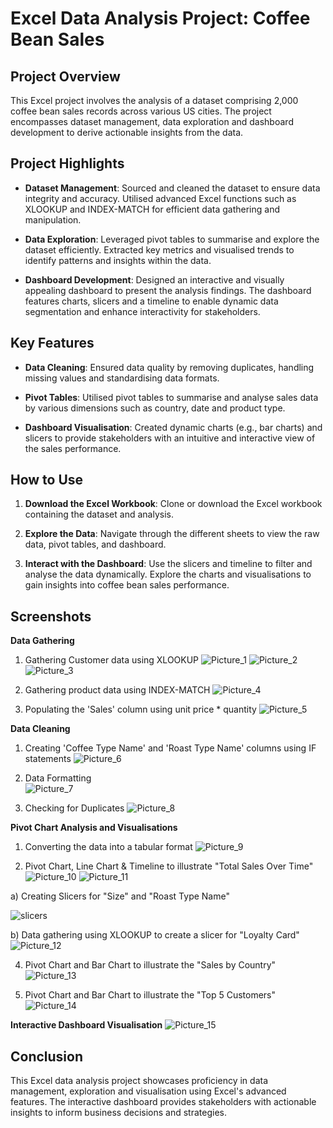 # Excel Data Analysis Project: Coffee Bean Sales

## Project Overview

This Excel project involves the analysis of a dataset comprising 2,000 coffee bean sales records across various US cities. The project encompasses dataset management, data exploration and dashboard development to derive actionable insights from the data.

## Project Highlights

- **Dataset Management**: Sourced and cleaned the dataset to ensure data integrity and accuracy. Utilised advanced Excel functions such as XLOOKUP and INDEX-MATCH for efficient data gathering and manipulation.

- **Data Exploration**: Leveraged pivot tables to summarise and explore the dataset efficiently. Extracted key metrics and visualised trends to identify patterns and insights within the data.

- **Dashboard Development**: Designed an interactive and visually appealing dashboard to present the analysis findings. The dashboard features charts, slicers and a timeline to enable dynamic data segmentation and enhance interactivity for stakeholders.

## Key Features

- **Data Cleaning**: Ensured data quality by removing duplicates, handling missing values and standardising data formats.
  
- **Pivot Tables**: Utilised pivot tables to summarise and analyse sales data by various dimensions such as country, date and product type.
  
- **Dashboard Visualisation**: Created dynamic charts (e.g., bar charts) and slicers to provide stakeholders with an intuitive and interactive view of the sales performance.

## How to Use

1. **Download the Excel Workbook**: Clone or download the Excel workbook containing the dataset and analysis.
   
2. **Explore the Data**: Navigate through the different sheets to view the raw data, pivot tables, and dashboard.
   
3. **Interact with the Dashboard**: Use the slicers and timeline to filter and analyse the data dynamically. Explore the charts and visualisations to gain insights into coffee bean sales performance.

## Screenshots

**Data Gathering**

1. Gathering Customer data using XLOOKUP
![Picture_1](https://github.com/sonalitejura/portfolio-projects/assets/172199569/bb747467-8ebf-44a8-8931-2a78ded52cd7)
![Picture_2](https://github.com/sonalitejura/portfolio-projects/assets/172199569/20e13f02-15a9-4fd4-bc72-357549fcd057)
![Picture_3](https://github.com/sonalitejura/portfolio-projects/assets/172199569/57b95286-e844-41b3-b3ab-010e9c5fea67)

2. Gathering product data using INDEX-MATCH
   ![Picture_4](https://github.com/sonalitejura/portfolio-projects/assets/172199569/ba2977b9-b487-46fb-a2a3-ceae54366f94)

3. Populating the 'Sales' column using unit price * quantity
   ![Picture_5](https://github.com/sonalitejura/portfolio-projects/assets/172199569/9c4699b1-6906-47fb-aa6f-90366b9c2e8f) 

**Data Cleaning**
1. Creating 'Coffee Type Name' and 'Roast Type Name' columns using IF statements
![Picture_6](https://github.com/sonalitejura/portfolio-projects/assets/172199569/f4e8b96d-9c51-4a11-bbf9-e8fa01b32c25)

2. Data Formatting    
![Picture_7](https://github.com/sonalitejura/portfolio-projects/assets/172199569/b4d03550-a43b-4363-9102-3dd309869f67)

3. Checking for Duplicates
   ![Picture_8](https://github.com/sonalitejura/portfolio-projects/assets/172199569/5cdd4aff-0e79-4bd8-bbd1-62d1362d107f)

**Pivot Chart Analysis and Visualisations**
1. Converting the data into a tabular format 
   ![Picture_9](https://github.com/sonalitejura/portfolio-projects/assets/172199569/99f02660-e1d9-49b9-b0ae-e0460afac583)

2. Pivot Chart, Line Chart & Timeline to illustrate "Total Sales Over Time"
   ![Picture_10](https://github.com/sonalitejura/portfolio-projects/assets/172199569/7452cc69-9d22-47f7-b346-f5cc65499afc)
   ![Picture_11](https://github.com/sonalitejura/portfolio-projects/assets/172199569/e78f566d-4253-4743-a91d-450cfbcda37e)

a) Creating Slicers for "Size" and "Roast Type Name"

![slicers](https://github.com/sonalitejura/portfolio-projects/assets/172199569/8bc83a4b-bc4d-4ca9-9db9-1d702f8167b0)

b) Data gathering using XLOOKUP to create a slicer for "Loyalty Card" 
    ![Picture_12](https://github.com/sonalitejura/portfolio-projects/assets/172199569/baa621e3-600c-4691-9295-2b9f10dc5877)


   

4. Pivot Chart and Bar Chart to illustrate the "Sales by Country"
![Picture_13](https://github.com/sonalitejura/portfolio-projects/assets/172199569/447f310e-0ec5-4f70-9a66-5154101ea936)

5. Pivot Chart and Bar Chart to illustrate the "Top 5 Customers"
![Picture_14](https://github.com/sonalitejura/portfolio-projects/assets/172199569/ba31d218-fb31-462f-b4e8-a3a51c31ed3d)

**Interactive Dashboard Visualisation**
![Picture_15](https://github.com/sonalitejura/portfolio-projects/assets/172199569/753613a5-f7a3-4932-9aab-22adc5efa38e)


## Conclusion

This Excel data analysis project showcases proficiency in data management, exploration and visualisation using Excel's advanced features. The interactive dashboard provides stakeholders with actionable insights to inform business decisions and strategies.

